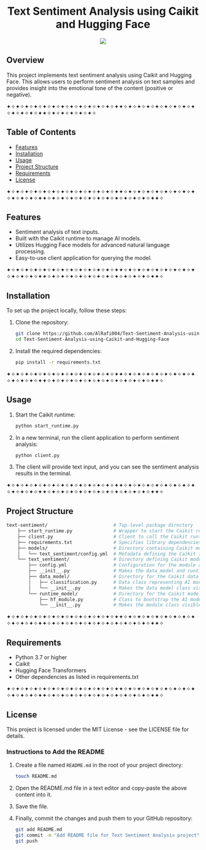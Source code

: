 <div align="center">

# Text Sentiment Analysis using Caikit and Hugging Face

<img src="https://img.shields.io/badge/python-3670A0?style=for-the-badge&logo=python&logoColor=ffdd54">

</div>

## Overview

This project implements text sentiment analysis using Caikit and Hugging Face. This allows users to perform sentiment analysis on text samples and provides insight into the emotional tone of the content (positive or negative).

✦✧✦✧✦✧✦✧✦✧✦✧✦✧✦✧✦✧✦✧✦✧✦✧✦✦✧✦✧✦✧✦✧✦✧✦✧✦✧✦✧✦✧✦✧✦✧✦✧✦✦✧✦✧✦✧✦✧✦✧✦✧


## Table of Contents

- [Features](#features)
- [Installation](#installation)
- [Usage](#usage)
- [Project Structure](#project-structure)
- [Requirements](#requirements)
- [License](#license)

✦✧✦✧✦✧✦✧✦✧✦✧✦✧✦✧✦✧✦✧✦✧✦✧✦✦✧✦✧✦✧✦✧✦✧✦✧✦✧✦✧✦✧✦✧✦✧✦✧✦✦✧✦✧✦✧✦✧✦✧✦✧✦✧✦✧✦✧✦✧✦✧✦✧✦✦✧

## Features

- Sentiment analysis of text inputs.
- Built with the Caikit runtime to manage AI models.
- Utilizes Hugging Face models for advanced natural language processing.
- Easy-to-use client application for querying the model.

✦✧✦✧✦✧✦✧✦✧✦✧✦✧✦✧✦✧✦✧✦✧✦✧✦✦✧✦✧✦✧✦✧✦✧✦✧✦✧✦✧✦✧✦✧✦✧✦✧✦✦✧✦✧✦✧✦✧✦✧✦✧✦✧✦✧✦✧✦✧✦✧✦✧✦✦✧

## Installation

To set up the project locally, follow these steps:

1. Clone the repository:

   ```bash
   git clone https://github.com/AlRafi004/Text-Sentiment-Analysis-using-Caikit-and-Hugging-Face.git
   cd Text-Sentiment-Analysis-using-Caikit-and-Hugging-Face

2. Install the required dependencies:
   
   ```bash
   pip install -r requirements.txt

✦✧✦✧✦✧✦✧✦✧✦✧✦✧✦✧✦✧✦✧✦✧✦✧✦✦✧✦✧✦✧✦✧✦✧✦✧✦✧✦✧✦✧✦✧✦✧✦✧✦✦✧✦✧✦✧✦✧✦✧✦✧✦✧✦✧✦✧✦✧✦✧✦✧✦✦✧

## Usage

1. Start the Caikit runtime:

   ```bash
   python start_runtime.py

2. In a new terminal, run the client application to perform sentiment analysis:

   ```bash
   python client.py

3. The client will provide text input, and you can see the sentiment analysis results in the terminal.

✦✧✦✧✦✧✦✧✦✧✦✧✦✧✦✧✦✧✦✧✦✧✦✧✦✦✧✦✧✦✧✦✧✦✧✦✧✦✧✦✧✦✧✦✧✦✧✦✧✦✦✧✦✧✦✧✦✧✦✧✦✧✦✧✦✧✦✧✦✧✦✧✦✧✦✦✧

## Project Structure

```bash
text-sentiment/                        # Top-level package directory
    ├── start_runtime.py               # Wrapper to start the Caikit runtime as a gRPC server
    ├── client.py                      # Client to call the Caikit runtime for inference
    ├── requirements.txt               # Specifies library dependencies
    ├── models/                        # Directory containing Caikit model metadata and artifacts
    │   └── text_sentiment/config.yml  # Metadata defining the Caikit text sentiment model
    └── text_sentiment/                # Directory defining Caikit module(s)
        ├── config.yml                 # Configuration for the module and model input/output
        ├── __init__.py                # Makes the data_model and runtime_model packages visible
        ├── data_model/                # Directory for the Caikit data model
        │   ├── classification.py      # Data class representing AI model attributes
        │   └── __init__.py            # Makes the data model class visible
        └── runtime_model/             # Directory for the Caikit model wrapper
            ├── hf_module.py           # Class to bootstrap the AI model in Caikit
            └── __init__.py            # Makes the module class visible

```

✦✧✦✧✦✧✦✧✦✧✦✧✦✧✦✧✦✧✦✧✦✧✦✧✦✦✧✦✧✦✧✦✧✦✧✦✧✦✧✦✧✦✧✦✧✦✧✦✧✦✦✧✦✧✦✧✦✧✦✧✦✧✦✧✦✧✦✧✦✧✦✧✦✧✦✦✧

## Requirements

* Python 3.7 or higher
* Caikit
* Hugging Face Transformers
* Other dependencies as listed in requirements.txt

✦✧✦✧✦✧✦✧✦✧✦✧✦✧✦✧✦✧✦✧✦✧✦✧✦✦✧✦✧✦✧✦✧✦✧✦✧✦✧✦✧✦✧✦✧✦✧✦✧✦✦✧✦✧✦✧✦✧✦✧✦✧✦✧✦✧✦✧✦✧✦✧✦✧✦✦✧

## License

This project is licensed under the MIT License - see the LICENSE file for details.

### Instructions to Add the README

1. Create a file named `README.md` in the root of your project directory:

   ```bash
   touch README.md

2. Open the README.md file in a text editor and copy-paste the above content into it.

3. Save the file.

4. Finally, commit the changes and push them to your GitHub repository:

   ```bash
   git add README.md
   git commit -m "Add README file for Text Sentiment Analysis project"
   git push
